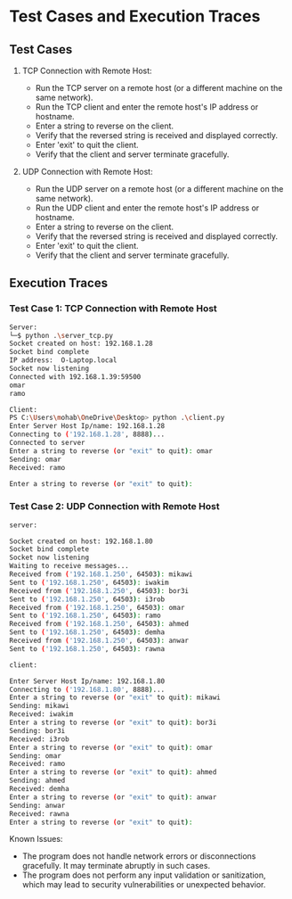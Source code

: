 # Test Cases and Execution Traces

## Test Cases

1. TCP Connection with Remote Host:
   - Run the TCP server on a remote host (or a different machine on the same network).
   - Run the TCP client and enter the remote host's IP address or hostname.
   - Enter a string to reverse on the client.
   - Verify that the reversed string is received and displayed correctly.
   - Enter 'exit' to quit the client.
   - Verify that the client and server terminate gracefully.

2. UDP Connection with Remote Host:
   - Run the UDP server on a remote host (or a different machine on the same network).
   - Run the UDP client and enter the remote host's IP address or hostname.
   - Enter a string to reverse on the client.
   - Verify that the reversed string is received and displayed correctly.
   - Enter 'exit' to quit the client.
   - Verify that the client and server terminate gracefully.

## Execution Traces

### Test Case 1: TCP Connection with Remote Host

```bash
Server:
└─$ python .\server_tcp.py
Socket created on host: 192.168.1.28
Socket bind complete
IP address:  O-Laptop.local
Socket now listening
Connected with 192.168.1.39:59500
omar
ramo

Client:
PS C:\Users\mohab\OneDrive\Desktop> python .\client.py
Enter Server Host Ip/name: 192.168.1.28
Connecting to ('192.168.1.28', 8888)...
Connected to server
Enter a string to reverse (or "exit" to quit): omar
Sending: omar
Received: ramo

Enter a string to reverse (or "exit" to quit):
```

### Test Case 2: UDP Connection with Remote Host

```bash
server:

Socket created on host: 192.168.1.80
Socket bind complete
Socket now listening
Waiting to receive messages...
Received from ('192.168.1.250', 64503): mikawi
Sent to ('192.168.1.250', 64503): iwakim
Received from ('192.168.1.250', 64503): bor3i
Sent to ('192.168.1.250', 64503): i3rob
Received from ('192.168.1.250', 64503): omar
Sent to ('192.168.1.250', 64503): ramo
Received from ('192.168.1.250', 64503): ahmed
Sent to ('192.168.1.250', 64503): demha
Received from ('192.168.1.250', 64503): anwar
Sent to ('192.168.1.250', 64503): rawna

client:

Enter Server Host Ip/name: 192.168.1.80
Connecting to ('192.168.1.80', 8888)...
Enter a string to reverse (or "exit" to quit): mikawi
Sending: mikawi
Received: iwakim
Enter a string to reverse (or "exit" to quit): bor3i
Sending: bor3i
Received: i3rob
Enter a string to reverse (or "exit" to quit): omar
Sending: omar
Received: ramo
Enter a string to reverse (or "exit" to quit): ahmed
Sending: ahmed
Received: demha
Enter a string to reverse (or "exit" to quit): anwar
Sending: anwar
Received: rawna
Enter a string to reverse (or "exit" to quit):
```

Known Issues:

- The program does not handle network errors or disconnections gracefully. It may terminate abruptly in such cases.
- The program does not perform any input validation or sanitization, which may lead to security vulnerabilities or unexpected behavior.
